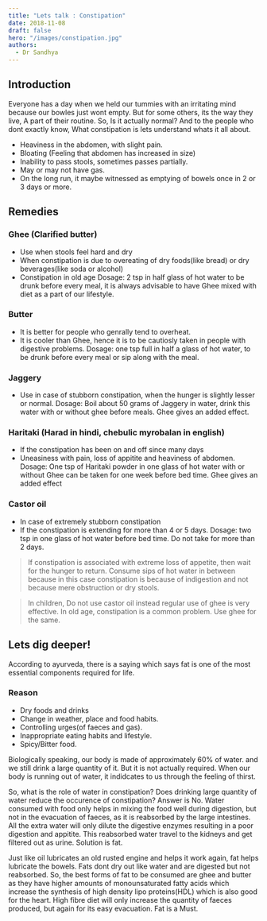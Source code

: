 ```yaml
---
title: "Lets talk : Constipation"
date: 2018-11-08
draft: false
hero: "/images/constipation.jpg"
authors:
  - Dr Sandhya
---
```


## Introduction
Everyone has a day when we held our tummies with an irritating mind because our bowles just wont empty. But for some others, its the way they live,
A part of their routine. So, Is it actually normal? And to the people who dont exactly know, What constipation is lets understand whats it all
about.

- Heaviness in the abdomen, with slight pain.
- Bloating (Feeling that abdomen has increased in size)
- Inability to pass stools, sometimes passes partially.
- May or may not have gas.
- On the long run, it maybe witnessed as emptying of bowels once in 2 or 3 days or more.

## Remedies
### Ghee (Clarified butter)
- Use when stools feel hard and dry
- When constipation is due to overeating of dry foods(like bread) or dry beverages(like 
soda or alcohol)
- Constipation in old age
Dosage: 2 tsp in half glass of hot water to be drunk before every meal, it is always advisable to have Ghee mixed with diet as
a part of our lifestyle.

### Butter
- It is better for people who genrally tend to overheat.
- It is cooler than Ghee, hence it is to be cautiosly taken in people with digestive problems.
Dosage: one tsp full in half a glass of hot water, to be drunk before every meal or sip along with the meal.

### Jaggery
- Use in case of stubborn constipation, when the hunger is slightly lesser or normal.
Dosage: Boil about 50 grams of Jaggery in water, drink this water with or without ghee before meals. Ghee gives an added effect.

### Haritaki (Harad in hindi, chebulic myrobalan in english)
- If the constipation has been on and off since many days
- Uneasiness with pain, loss of appitite and heaviness of abdomen.
Dosage: One tsp of Haritaki powder in one glass of hot water with or without Ghee can be taken for one week before bed time.
Ghee gives an added effect

### Castor oil
-  In case of extremely stubborn constipation
- If the constipation is extending for more than 4 or 5 days.
Dosage: two tsp in one glass of hot water before bed time. Do not take for more than 2 days.

> If constipation is associated with extreme loss of appetite, then wait for the hunger to return. Consume sips of hot water in between because in this case constipation is because of indigestion and not because mere obstruction or dry stools.

> In children, Do not use castor oil instead regular use of ghee is very effective. In old age, constipation is a common problem. Use ghee for the same.

## Lets dig deeper!
According to ayurveda, there is a saying which says fat is one of the most essential components required for life. 
### Reason
- Dry foods and drinks
- Change in weather, place and food habits.
- Controlling urges(of faeces and gas).
- Inappropriate eating habits and lifestyle.
- Spicy/Bitter food.

Biologically speaking, our body is made of approximately  60% of water. and we still drink a large quantity of it. But it is not 
actually required. When our body is running out of water, it indidcates to us through the feeling of thirst.

So, what is the role of water in constipation? Does drinking large quantity of water reduce the occurence of constipation? Answer is No. 
Water consumed with food only helps in mixing the food well during digestion, but not in the evacuation of faeces, as it is reabsorbed
by the large intestines. All the extra water will only dilute the digestive enzymes resulting in a poor digestion and appitite. This 
reabsorbed water travel to the kidneys and get filtered out as urine. Solution is fat.

Just like oil lubricates an old rusted engine and helps it work again, fat helps lubricate the bowels. Fats dont dry out like water
and are digested but not reabsorbed. So, the best forms of fat to be consumed are ghee and butter as they have higher amounts of 
monounsaturated fatty acids which increase the synthesis of high density lipo proteins(HDL) which is also good for the heart. 
High fibre diet will only increase the quantity of faeces produced, but again for its easy evacuation. Fat is a Must.